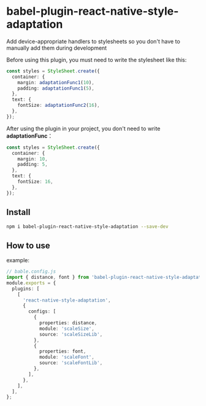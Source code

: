 # babel-plugin-react-native-style-adaptation

Add device-appropriate handlers to stylesheets so you don't have to manually add them during development

Before using this plugin, you must need to write the stylesheet like this:

```ts
const styles = StyleSheet.create({
  container: {
    margin: adaptationFunc1(10),
    padding: adaptationFunc1(5),
  },
  text: {
    fontSize: adaptationFunc2(16),
  },
});
```

After using the plugin in your project, you don't need to write **adaptationFunc**：

```ts
const styles = StyleSheet.create({
  container: {
    margin: 10,
    padding: 5,
  },
  text: {
    fontSize: 16,
  },
});
```

## Install

```sh
npm i babel-plugin-react-native-style-adaptation --save-dev
```

## How to use

example:

```ts
// bable.config.js
import { distance, font } from 'babel-plugin-react-native-style-adaptation';
module.exports = {
  plugins: [
    [
      'react-native-style-adaptation',
      {
        configs: [
          {
            properties: distance,
            module: 'scaleSize',
            source: 'scaleSizeLib',
          },
          {
            properties: font,
            module: 'scaleFont',
            source: 'scaleFontLib',
          },
        ],
      },
    ],
  ],
};
```
